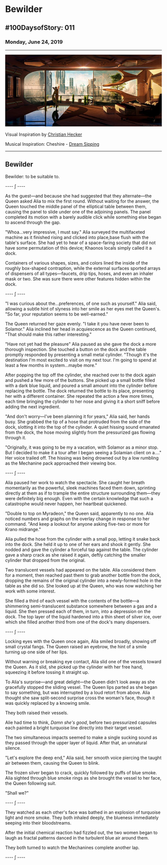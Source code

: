 # Bewilder

## #100DaysofStory: 011

### Monday, June 24, 2019

---

![Bewilder Visual Inspiration by Christian hecker](bewilder.jpg)

Visual Inspiration by [Christian Hecker](http://www.tigaer-design.com/)

Musical Inspiration: Cheshire - [Dream Sipping](https://open.spotify.com/track/6SUYi9rGF3Tvf4BJEqNXVv)

---

## Bewilder

Bewilder: to be suitable to.

---- ∫ ----

As the guest—and because she had suggested that they alternate—the Queen asked Alia to mix the first round. Without waiting for the answer, the Queen touched the middle panel of the elliptical table between them, causing the panel to slide under one of the adjoining panels. The panel completed its motion with a barely audible click while something else began to ascend through the gap.

"Whoa...very impressive, I must say." Alia surveyed the multifaceted machine as it finished rising and clicked into place,base flush with the table's surface. She had yet to hear of a space-faring society that did not have some permutation of this device; Khaonos locals simply called it a dock.

Containers of various shapes, sizes, and colors lined the inside of the roughly box-shaped contraption, while the external surfaces sported arrays of dispensers of all types—faucets, drip tips, hoses, and even an inhaler mask or two. She was sure there were other features hidden within the dock.

---- ∫ ----

"I was curious about the...preferences, of one such as yourself." Alia said, allowing a subtle hint of slyness into her smile as her eyes met the Queen's. "So far, your reputation seems to be well-earned."

The Queen returned her gaze evenly. "I take it you have never been to Solamor." Alia inclined her head in acquiescence as the Queen continued, "That should make this rather interesting."

"Have not yet had the pleasure" Alia paused as she gave the dock a more thorough inspection. She touched a button on the dock and the table promptly responded by presenting a small metal cylinder. "Though it's the destination I'm most excited to visit on my next tour. I'm going to spend at least a few months in system...maybe more."

After popping the top off the cylinder, she reached over to the dock again and pushed a few more of the buttons. She picked up a small bottle filled with a dark blue liquid, and poured a small amount into the cylinder before replacing the bottle. The dock returned the bottle to its place, presenting her with a different container. She repeated the action a few more times, each time bringing the cylinder to her nose and giving it a short sniff before adding the next ingredient.

"And don't worry—I've been planning it for years," Alia said, her hands busy. She grabbed the tip of a hose that protruded from the side of the dock, slotting it into the top of the cylinder. A quiet hissing sound emanated from the dock, the hose moving slightly from the pressurized gas flowing through it.

"Originally, it was going to be my a vacation, with Solamor as a minor stop. But I decided to make it a tour after I began seeing a Solamian client on a...." Her voice trailed off. The hissing was being drowned out by a low rumbling as the Mechanine pack approached their viewing box.

---- ∫ ----

Alia paused her work to watch the spectacle. She caught her breath momentarily as the powerful, sleek machines faced them down, sprinting directly at them as if to trample the entire structure surrounding them—they were definitely big enough. Even with the certain knowledge that such a catastrophe would never happen, her heartbeat quickened.

"Double to top on Myradeon," the Queen said, apparently to no one. Alia noticed numbers and graphs on the overlay change in response to her command. "And keep a lookout for anyone asking five-two or more for Krano midrange."

Alia pulled the hose from the cylinder with a small pop, letting it snake back into the dock. She held it up to one of her ears and shook it gently. She nodded and gave the cylinder a forceful tap against the table. The cylinder gave a sharp crack as she raised it again, deftly catching the smaller cylinder that dropped from the original.

Two translucent vessels had appeared on the table. Alia considered them for a moment, then reached past them to grab another bottle from the dock, dropping the remains of the original cylinder into a newly-formed hole in the table as she did so. She looked up at the Queen, who was now watching her work with some interest.

She filled a third of each vessel with the contents of the bottle—a shimmering semi-translucent substance somewhere between a gas and a liquid. She then pressed each of them, in turn, into a depression on the dock. The top layer of the liquid hardened into a thin sheet of silver ice, over which she filled another third from one of the dock's many dispensers.

---- ∫ ----

Locking eyes with the Queen once again, Alia smiled broadly, showing off small crystal fangs. The Queen raised an eyebrow, the hint of a smile turning up one side of her lips.

Without warning or breaking eye contact, Alia slid one of the vessels toward the Queen. As it slid, she picked up the cylinder with her free hand, squeezing it before tossing it straight up.

To Alia's surprise—and great delight—the Queen didn't look away as she gracefully stopped the sliding vessel. The Queen lips parted as she began to say something, but was interrupted by a loud retort from above. Alia thought she saw split-second surprise cross the woman's face, though it was quickly replaced by a knowing smile.

They both raised their vessels.

Alie had time to think, _Damn she's good_, before two pressurized capsules each painted a bright turquoise line directly into their target vessel.

The two simultaneous impacts seemed to make a single sucking sound as they passed through the upper layer of liquid. After that, an unnatural silence.

"Let's explore the deep end," Alia said, her smooth voice piercing the taught air between them, causing the Queen to blink. 

The frozen silver began to crack, quickly followed by puffs of blue smoke. Alia sighted through blue smoke rings as she brought the vessel to her face, the Queen following suit.

"Shall we?"

---- ∫ ----

They watched as each other's face was bathed in an explosion of turquoise light and more smoke. They both inhaled deeply, the blueness immediately seeping into their bloodstreams.

After the initial chemical reaction had fizzled out, the two women began to laugh as fractal patterns danced in the turbulent blue air around them.

They both turned to watch the Mechanines complete another lap.

---- ∫ ----
